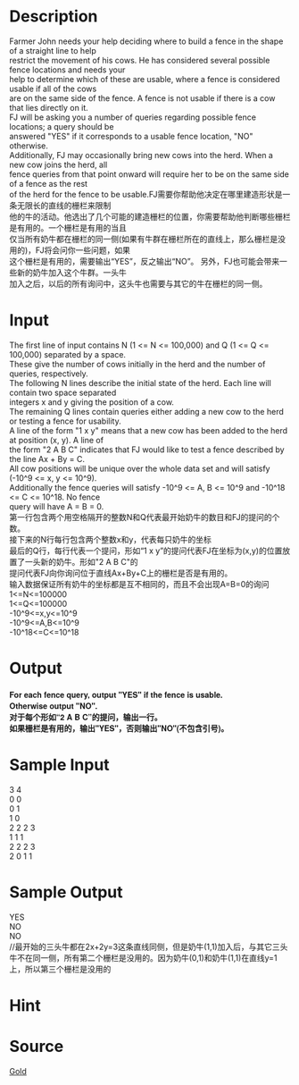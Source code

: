 
# Description

<div class="content"><div>Farmer John needs your help deciding where to build a fence in the shape of a straight line to help </div>
<div>restrict the movement of his cows. He has considered several possible fence locations and needs your </div>
<div>help to determine which of these are usable, where a fence is considered usable if all of the cows </div>
<div>are on the same side of the fence. A fence is not usable if there is a cow that lies directly on it. </div>
<div>FJ will be asking you a number of queries regarding possible fence locations; a query should be </div>
<div>answered &#34;YES&#34; if it corresponds to a usable fence location, &#34;NO&#34; otherwise.</div>
<div>Additionally, FJ may occasionally bring new cows into the herd. When a new cow joins the herd, all </div>
<div>fence queries from that point onward will require her to be on the same side of a fence as the rest </div>
<div>of the herd for the fence to be usable.FJ需要你帮助他决定在哪里建造形状是一条无限长的直线的栅栏来限制</div>
<div>他的牛的活动。他选出了几个可能的建造栅栏的位置，你需要帮助他判断哪些栅栏是有用的。一个栅栏是有用的当且</div>
<div>仅当所有奶牛都在栅栏的同一侧(如果有牛群在栅栏所在的直线上，那么栅栏是没用的)，FJ将会问你一些问题，如果</div>
<div>这个栅栏是有用的，需要输出“YES”，反之输出“NO”。 另外，FJ也可能会带来一些新的奶牛加入这个牛群。一头牛</div>
<div>加入之后，以后的所有询问中，这头牛也需要与其它的牛在栅栏的同一侧。 </div>
<p style="font-family: Raleway, &#39;Helvetica Neue&#39;, Helvetica, Arial, sans-serif; font-size: 14px;"></p>
<p></p></div>

# Input

<div class="content"><div>
<div>The first line of input contains N (1 &lt;= N &lt;= 100,000) and Q (1 &lt;= Q &lt;= 100,000) separated by a space. </div>
<div>These give the number of cows initially in the herd and the number of queries, respectively.</div>
<div>The following N lines describe the initial state of the herd. Each line will contain two space separated </div>
<div>integers x and y giving the position of a cow.</div>
<div>The remaining Q lines contain queries either adding a new cow to the herd or testing a fence for usability. </div>
<div>A line of the form &#34;1 x y&#34; means that a new cow has been added to the herd at position (x, y). A line of </div>
<div>the form &#34;2 A B C&#34; indicates that FJ would like to test a fence described by the line Ax + By = C.</div>
<div>All cow positions will be unique over the whole data set and will satisfy (-10^9 &lt;= x, y &lt;= 10^9). </div>
<div>Additionally the fence queries will satisfy -10^9 &lt;= A, B &lt;= 10^9 and -10^18 &lt;= C &lt;= 10^18. No fence </div>
<div>query will have A = B = 0.</div>
<div>第一行包含两个用空格隔开的整数N和Q代表最开始奶牛的数目和FJ的提问的个数。 </div>
<div>接下来的N行每行包含两个整数x和y，代表每只奶牛的坐标 </div>
<div>最后的Q行，每行代表一个提问，形如“1 x y”的提问代表FJ在坐标为(x,y)的位置放置了一头新的奶牛。形如&#34;2 A B C&#34;的</div>
<div>提问代表FJ向你询问位于直线Ax+By+C上的栅栏是否是有用的。</div>
<div>
<div>输入数据保证所有奶牛的坐标都是互不相同的，而且不会出现A=B=0的询问</div>
<div>1&lt;=N&lt;=100000 </div>
<div>1&lt;=Q&lt;=100000 </div>
<div>-10^9&lt;=x,y&lt;=10^9 </div>
<div>-10^9&lt;=A,B&lt;=10^9 </div>
<div>-10^18&lt;=C&lt;=10^18 </div>
</div>
</div>
<div>
<p style="font-family: Raleway, &#39;Helvetica Neue&#39;, Helvetica, Arial, sans-serif; font-size: 14px;"></p>
</div>
<p></p></div>

# Output

<div class="content"><h4>
<div>
<div>
<div style="font-family: Raleway, &#39;Helvetica Neue&#39;, Helvetica, Arial, sans-serif; font-size: 14px;">
<div></div>
</div>
<div><span style="font-size: 14px; font-family: Raleway, &#39;Helvetica Neue&#39;, Helvetica, Arial, sans-serif;">For each fence query, output &#34;YES&#34; if the fence is usable. </span></div>
<div><span style="font-size: 14px; font-family: Raleway, &#39;Helvetica Neue&#39;, Helvetica, Arial, sans-serif;">Otherwise output &#34;NO&#34;.</span></div>
<div><font face="Raleway, Helvetica Neue, Helvetica, Arial, sans-serif"><span style="font-size: 14px;">对于每个形如“2 A B C”的提问，输出一行。 </span></font></div>
<div><font face="Raleway, Helvetica Neue, Helvetica, Arial, sans-serif"><span style="font-size: 14px;">如果栅栏是有用的，输出&#34;YES&#34;，否则输出&#34;NO&#34;(不包含引号)。</span></font></div>
<div style="font-family: Raleway, &#39;Helvetica Neue&#39;, Helvetica, Arial, sans-serif; font-size: 14px;">
<div></div>
</div>
<div style="font-family: Raleway, &#39;Helvetica Neue&#39;, Helvetica, Arial, sans-serif; font-size: 14px;"></div>
</div>
<div style="font-family: Raleway, &#39;Helvetica Neue&#39;, Helvetica, Arial, sans-serif; font-size: 14px;"></div>
</div>
<div style="font-family: Raleway, &#39;Helvetica Neue&#39;, Helvetica, Arial, sans-serif; font-size: 14px;"></div>
</h4>
<p style="font-family: Raleway, &#39;Helvetica Neue&#39;, Helvetica, Arial, sans-serif; font-size: 14px;"></p>
<p></p></div>

# Sample Input

<div class="content"><span class="sampledata">3 4<br/>
0 0<br/>
0 1<br/>
1 0<br/>
2 2 2 3<br/>
1 1 1<br/>
2 2 2 3<br/>
2 0 1 1</span></div>

# Sample Output

<div class="content"><span class="sampledata">YES<br/>
NO<br/>
NO<br/>
//最开始的三头牛都在2x+2y=3这条直线同侧，但是奶牛(1,1)加入后，与其它三头牛不在同一侧，所有第二个栅栏是没用的。因为奶牛(0,1)和奶牛(1,1)在直线y=1上，所以第三个栅栏是没用的 </span></div>

# Hint

<div class="content"><p></p></div>

# Source

<div class="content"><p><a href="problemset.php?search=Gold">Gold</a></p></div>

